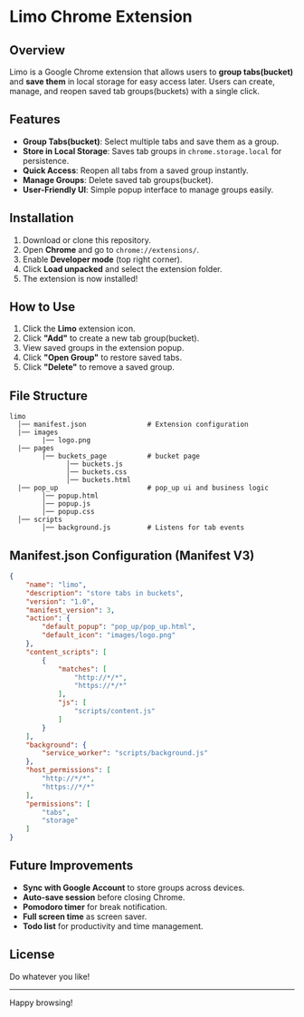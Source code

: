 # Limo Chrome Extension

## Overview
Limo is a Google Chrome extension that allows users to **group tabs(bucket)** and **save them** in local storage for easy access later. Users can create, manage, and reopen saved tab groups(buckets) with a single click.

## Features
- **Group Tabs(bucket)**: Select multiple tabs and save them as a group.
- **Store in Local Storage**: Saves tab groups in `chrome.storage.local` for persistence.
- **Quick Access**: Reopen all tabs from a saved group instantly.
- **Manage Groups**: Delete saved tab groups(bucket).
- **User-Friendly UI**: Simple popup interface to manage groups easily.

## Installation
1. Download or clone this repository.
2. Open **Chrome** and go to `chrome://extensions/`.
3. Enable **Developer mode** (top right corner).
4. Click **Load unpacked** and select the extension folder.
5. The extension is now installed!

## How to Use
1. Click the **Limo** extension icon.
2. Click **"Add"** to create a new tab group(bucket).
3. View saved groups in the extension popup.
4. Click **"Open Group"** to restore saved tabs.
5. Click **"Delete"** to remove a saved group.

## File Structure
```
limo
  │── manifest.json               # Extension configuration
  |── images
        |── logo.png
  |── pages
        │── buckets_page          # bucket page
              │── buckets.js       
              │── buckets.css             
              │── buckets.html            
  |── pop_up                      # pop_up ui and business logic
        │── popup.html   
        │── popup.js  
        │── popup.css      
  │── scripts
        │── background.js         # Listens for tab events
```

## Manifest.json Configuration (Manifest V3)
```json
{
    "name": "limo",
    "description": "store tabs in buckets",
    "version": "1.0",
    "manifest_version": 3,
    "action": {
        "default_popup": "pop_up/pop_up.html",
        "default_icon": "images/logo.png"
    },
    "content_scripts": [
        {
            "matches": [
                "http://*/*",
                "https://*/*"
            ],
            "js": [
                "scripts/content.js"
            ]
        }
    ],
    "background": {
        "service_worker": "scripts/background.js"
    },
    "host_permissions": [
        "http://*/*",
        "https://*/*"
    ],
    "permissions": [
        "tabs",
        "storage"
    ]
}
```

## Future Improvements
- **Sync with Google Account** to store groups across devices.
- **Auto-save session** before closing Chrome.
- **Pomodoro timer** for break notification.
- **Full screen time** as screen saver.
- **Todo list** for productivity and time management.

## License
Do whatever you like!

---
Happy browsing!

